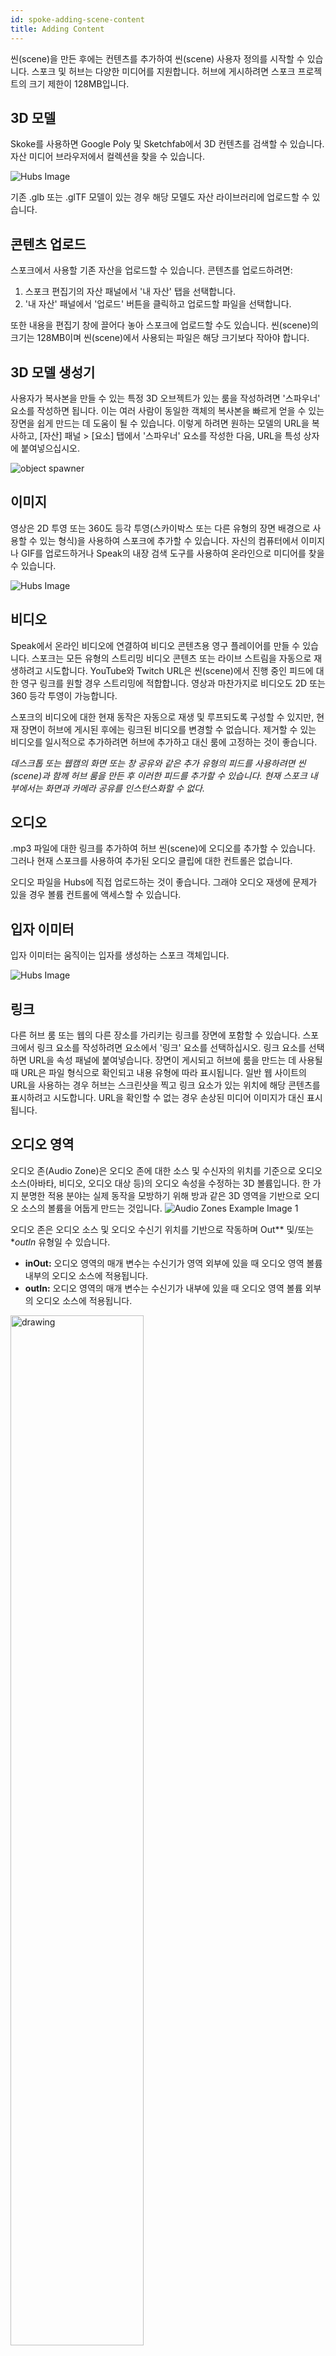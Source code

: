 ```yaml
---
id: spoke-adding-scene-content
title: Adding Content
---
```


씬(scene)을 만든 후에는 컨텐츠를 추가하여 씬(scene) 사용자 정의를 시작할 수 있습니다. 스포크 및 허브는 다양한 미디어를 지원합니다. 허브에 게시하려면 스포크 프로젝트의 크기 제한이 128MB입니다.

## 3D 모델
Skoke를 사용하면 Google Poly 및 Sketchfab에서 3D 컨텐츠를 검색할 수 있습니다. 자산 미디어 브라우저에서 컬렉션을 찾을 수 있습니다.

![Hubs Image](img/spoke-3d-model.jpeg)

기존 .glb 또는 .glTF 모델이 있는 경우 해당 모델도 자산 라이브러리에 업로드할 수 있습니다.

## 콘텐츠 업로드
스포크에서 사용할 기존 자산을 업로드할 수 있습니다. 콘텐츠를 업로드하려면:
1. 스포크 편집기의 자산 패널에서 '내 자산' 탭을 선택합니다.
2. '내 자산' 패널에서 '업로드' 버튼을 클릭하고 업로드할 파일을 선택합니다.

또한 내용을 편집기 창에 끌어다 놓아 스포크에 업로드할 수도 있습니다. 씬(scene)의 크기는 128MB이며 씬(scene)에서 사용되는 파일은 해당 크기보다 작아야 합니다.

## 3D 모델 생성기
사용자가 복사본을 만들 수 있는 특정 3D 오브젝트가 있는 룸을 작성하려면 '스파우너' 요소를 작성하면 됩니다. 이는 여러 사람이 동일한 객체의 복사본을 빠르게 얻을 수 있는 장면을 쉽게 만드는 데 도움이 될 수 있습니다. 이렇게 하려면 원하는 모델의 URL을 복사하고, [자산] 패널 > [요소] 탭에서 '스파우너' 요소를 작성한 다음, URL을 특성 상자에 붙여넣으십시오.

![object spawner](img/spoke-spawner.jpeg)

## 이미지
영상은 2D 투영 또는 360도 등각 투영(스카이박스 또는 다른 유형의 장면 배경으로 사용할 수 있는 형식)을 사용하여 스포크에 추가할 수 있습니다. 자신의 컴퓨터에서 이미지나 GIF를 업로드하거나 Speak의 내장 검색 도구를 사용하여 온라인으로 미디어를 찾을 수 있습니다.

![Hubs Image](img/spoke-images.jpeg)

## 비디오
Speak에서 온라인 비디오에 연결하여 비디오 콘텐츠용 영구 플레이어를 만들 수 있습니다. 스포크는 모든 유형의 스트리밍 비디오 콘텐츠 또는 라이브 스트림을 자동으로 재생하려고 시도합니다. YouTube와 Twitch URL은 씬(scene)에서 진행 중인 피드에 대한 영구 링크를 원할 경우 스트리밍에 적합합니다. 영상과 마찬가지로 비디오도 2D 또는 360 등각 투영이 가능합니다.

스포크의 비디오에 대한 현재 동작은 자동으로 재생 및 루프되도록 구성할 수 있지만, 현재 장면이 허브에 게시된 후에는 링크된 비디오를 변경할 수 없습니다. 제거할 수 있는 비디오를 일시적으로 추가하려면 허브에 추가하고 대신 룸에 고정하는 것이 좋습니다.

*데스크톱 또는 웹캠의 화면 또는 창 공유와 같은 추가 유형의 피드를 사용하려면 씬(scene)과 함께 허브 룸을 만든 후 이러한 피드를 추가할 수 있습니다. 현재 스포크 내부에서는 화면과 카메라 공유를 인스턴스화할 수 없다.*

## 오디오
.mp3 파일에 대한 링크를 추가하여 허브 씬(scene)에 오디오를 추가할 수 있습니다. 그러나 현재 스포크를 사용하여 추가된 오디오 클립에 대한 컨트롤은 없습니다.

오디오 파일을 Hubs에 직접 업로드하는 것이 좋습니다. 그래야 오디오 재생에 문제가 있을 경우 볼륨 컨트롤에 액세스할 수 있습니다.

## 입자 이미터

입자 이미터는 움직이는 입자를 생성하는 스포크 객체입니다.

![Hubs Image](img/spoke-particle-emitter.jpeg)

## 링크
다른 허브 룸 또는 웹의 다른 장소를 가리키는 링크를 장면에 포함할 수 있습니다. 스포크에서 링크 요소를 작성하려면 요소에서 '링크' 요소를 선택하십시오. 링크 요소를 선택하면 URL을 속성 패널에 붙여넣습니다. 장면이 게시되고 허브에 룸을 만드는 데 사용될 때 URL은 파일 형식으로 확인되고 내용 유형에 따라 표시됩니다. 일반 웹 사이트의 URL을 사용하는 경우 허브는 스크린샷을 찍고 링크 요소가 있는 위치에 해당 콘텐츠를 표시하려고 시도합니다. URL을 확인할 수 없는 경우 손상된 미디어 이미지가 대신 표시됩니다.

## 오디오 영역

오디오 존(Audio Zone)은 오디오 존에 대한 소스 및 수신자의 위치를 기준으로 오디오 소스(아바타, 비디오, 오디오 대상 등)의 오디오 속성을 수정하는 3D 볼륨입니다. 한 가지 분명한 적용 분야는 실제 동작을 모방하기 위해 방과 같은 3D 영역을 기반으로 오디오 소스의 볼륨을 어둡게 만드는 것입니다.
![Audio Zones Example Image 1](img/audio-zones-example-0.jpg)

오디오 존은 오디오 소스 및 오디오 수신기 위치를 기반으로 작동하며 Out** 및/또는 **outIn* 유형일 수 있습니다.
- **inOut:** 오디오 영역의 매개 변수는 수신기가 영역 외부에 있을 때 오디오 영역 볼륨 내부의 오디오 소스에 적용됩니다.
- **outIn:** 오디오 영역의 매개 변수는 수신기가 내부에 있을 때 오디오 영역 볼륨 외부의 오디오 소스에 적용됩니다.

<img src="img/audio-zones-example-2.jpg" alt="drawing" width="65%"/>

<center>_InOut zone that blocks all the audio sources coming from the inside._</center>

<img src="img/audio-zones-example-3.jpg" alt="drawing" width="65%"/>

<center>_OutIn zone that blocks all the audio sources coming from the outside._</center>

Audio zones can be inside other audio zones, in that case the applied parameters will be a reduction of the most restrictive parameters.

<img src="img/audio-zones-example-1.jpg" alt="drawing" width="65%"/>

<center>_If there are two audio-zones in between the listener and the source and the first one has gain == 0.1 and the other has gain == 0.5, gain == 0.1 is applied to the source._</center>
